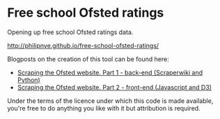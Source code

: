 # Free school Ofsted ratings
Opening up free school Ofsted ratings data.

http://philipnye.github.io/free-school-ofsted-ratings/

Blogposts on the creation of this tool can be found here:
  * [Scraping the Ofsted website. Part 1 - back-end (Scraperwiki and Python)](http://www.philipnye.co.uk/2014/08/scraping-the-ofsted-website-part-1-scraperwiki-and-python/)
  * [Scraping the Ofsted website. Part 2 - front-end (Javascript and D3)](http://www.philipnye.co.uk/2014/08/scraping-the-ofsted-website-part-2-front-end-javascript-and-d3/)

Under the terms of the licence under which this code is made available, you're free to do anything you like with it but attribution is required.
